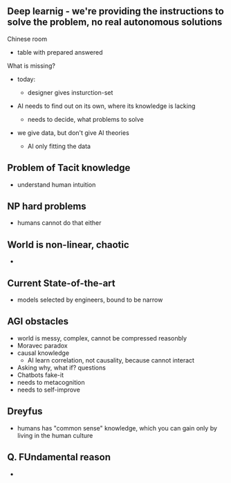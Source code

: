 Deep learnig - we're providing the instructions to solve the problem, no real autonomous solutions
- 

Chinese room
- table with prepared answered

What is missing?
- today: 
    - designer gives insturction-set
- AI needs to find out on its own, where its knowledge is lacking
    - needs to decide, what problems to solve

- we give data, but don't give AI theories
    - AI only fitting the data


## Problem of Tacit knowledge
- understand human intuition



## NP hard problems
- humans cannot do that either


## World is non-linear, chaotic
- 


## Current State-of-the-art
- models selected by engineers, bound to be narrow


## AGI obstacles
- world is messy, complex, cannot be compressed reasonbly
- Moravec paradox
- causal knowledge
    - AI learn correlation, not causality, because cannot interact
- Asking why, what if? questions
- Chatbots fake-it
- needs to metacognition
- needs to self-improve


## Dreyfus
- humans has "common sense" knowledge, which you can gain only by living in the human culture




## Q. FUndamental reason
- 
